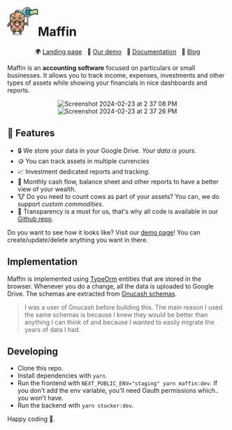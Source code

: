 <img align="left" src="https://github.com/maffin-io/maffin-app/blob/master/src/assets/images/maffin_logo_sm.png" width="70" height="65">


# Maffin

<p align="center">
  🌍 <a href="https://maffin.io" target="_blank">Landing page</a>&nbsp;&nbsp;
  🍭 <a href="https://demo.maffin.io" target="_blank">Our demo</a>&nbsp;&nbsp;
  📖 <a href="https://blog.maffin.io/docs" target="_blank">Documentation</a>&nbsp;&nbsp;
  📰 <a href="https://blog.maffin.io" target="_blank">Blog</a>
</p>

Maffin is an **accounting software** focused on particulars or small businesses. It allows you to track income, expenses, investments and other types of assets while showing your financials in nice dashboards and reports.

<div align="center">
  <img width="400" alt="Screenshot 2024-02-23 at 2 37 08 PM" src="https://github.com/maffin-io/maffin-blog/assets/3578154/3b842c43-3ed0-4f80-bab3-5d5cbb65a5a5"> <img width="400" alt="Screenshot 2024-02-23 at 2 37 26 PM" src="https://github.com/maffin-io/maffin-blog/assets/3578154/77dff933-7dca-4f38-bd6f-49694f890167">
</div>

## 🍒 Features

- 🔒 We store your data in your Google Drive. _Your data is yours_.
- 🪙 You can track assets in multiple currencies
- 📈 Investment dedicated reports and tracking.
- 📆 Monthly cash flow, balance sheet and other reports to have a better view of your wealth.
- 🐮 Do you need to count cows as part of your assets? You can, we do support _custom commodities_.
- 🔬 Transparency is a must for us, that's why all code is available in our [Github repo](https://github.com/maffin-io/maffin-app).

Do you want to see how it looks like? Visit our <a href="https://demo.maffin.io" blank="_blank">demo page</a>! You can create/update/delete anything you want in there.

## Implementation

Maffin is implemented using <a href="https://typeorm.io/" target="_blank">TypeOrm</a> entities that are stored in the browser. Whenever you do a change, all the data is uploaded to Google Drive. The schemas are extracted from <a href="https://wiki.gnucash.org/wiki/SQL" target="_blank">Gnucash schemas</a>.

> I was a user of Gnucash before building this. The main reason I used the same schemas is because I knew they would be better than anything I can think of and because I wanted to easily migrate the years of data I had.

## Developing

- Clone this repo.
- Install dependencies with `yarn`.
- Run the frontend with `NEXT_PUBLIC_ENV="staging" yarn maffin:dev`. If you don't add the env variable, you'll need Oauth permissions which.. you won't have.
- Run the backend with `yarn stocker:dev`.

Happy coding 🥳.
